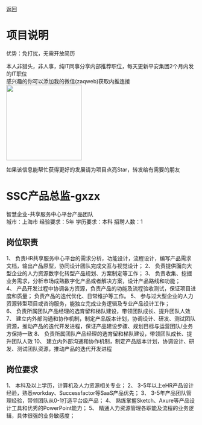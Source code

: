[返回](../../)

# 项目说明

优势：免打扰，无需开放简历

本人非猎头，非人事，纯IT同事分享内部推荐职位，每天更新平安集团2个月内发的IT职位  
感兴趣的你可以添加我的微信(zaqweb)获取内推连接  
<img src="https://github.com/zaqweb/PA-IT-JOBS/blob/master/WechatICode.jpeg"  height="200" width="200">

如果该信息能帮忙获得更好的发展请为项目点亮Star，转发给有需要的朋友

# SSC产品总监-gxzx
智慧企业-共享服务中心平台产品团队  
城市：上海市 经验要求：5年 学历要求：本科  招聘人数：1

## 岗位职责
1、 负责HR共享服务中心平台的需求分析，功能设计，流程设计，编写产品需求文档，输出产品原型，协同设计团队完成交互与视觉设计；
2、 负责提供面向大型企业的人力资源数字化转型产品规划、方案制定等工作； 
3、 负责收集、挖掘业务需求，分析市场成熟数字化产品或者解决方案，设计产品路线和功能；  
4、 产品开发过程中协调各方资源，负责产品的功能及流程验收测试，保证项目进度和质量； 
负责产品的迭代优化、日常维护等工作。 
5、 参与过大型企业的人力资源转型项目或咨询服务，能独立完成业务逻辑及专业产品设计工作；  
6、 负责所属团队产品经理的选育留和梯队建设，带领团队成长、提升团队人效
7、 建立内外部沟通和协作机制，制定产品版本计划，协调设计、研发、测试团队资源，推动产品的迭代开发进程，保证产品建设步骤、规划目标与运营团队/业务方保持一致
8、 负责所属团队产品经理的选育留和梯队建设，带领团队成长、提升团队人效
10、 建立内外部沟通和协作机制，制定产品版本计划，协调设计、研发、测试团队资源，推动产品的迭代开发进程

## 岗位要求
1、 本科及以上学历，计算机及人力资源相关专业； 
2、 3-5年以上eHR产品设计经验，熟悉workday、Successfactor等SaaS产品优先； 
3、 3-5年产品团队管理经验，带领团队从0-1打造平台级产品；
4、 熟练掌握Sketch、Axure等产品设计工具和优秀的PowerPoint能力；
5、 精通人力资源管理各职能及流程的业务逻辑，具体很强的业务敏感度；




